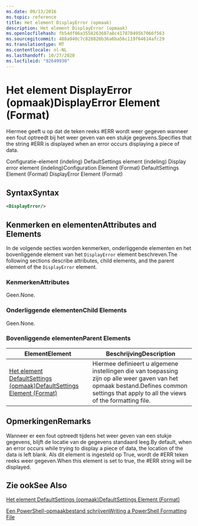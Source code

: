 ```yaml
---
ms.date: 09/13/2016
ms.topic: reference
title: Het element DisplayError (opmaak)
description: Het element DisplayError (opmaak)
ms.openlocfilehash: fb54df86a3558263687a8c417870495b7066f563
ms.sourcegitcommit: 488a940c7c828820b36a6ba56c119f64614afc29
ms.translationtype: MT
ms.contentlocale: nl-NL
ms.lasthandoff: 10/27/2020
ms.locfileid: "92649930"
---
```

# <a name="displayerror-element-format"></a><span data-ttu-id="26694-103">Het element DisplayError (opmaak)</span><span class="sxs-lookup"><span data-stu-id="26694-103">DisplayError Element (Format)</span></span>

<span data-ttu-id="26694-104">Hiermee geeft u op dat de teken reeks #ERR wordt weer gegeven wanneer een fout optreedt bij het weer geven van een stukje gegevens.</span><span class="sxs-lookup"><span data-stu-id="26694-104">Specifies that the string #ERR is displayed when an error occurs displaying a piece of data.</span></span>

<span data-ttu-id="26694-105">Configuratie-element (indeling) DefaultSettings element (indeling) Display error element (indeling)</span><span class="sxs-lookup"><span data-stu-id="26694-105">Configuration Element (Format) DefaultSettings Element (Format) DisplayError Element (Format)</span></span>

## <a name="syntax"></a><span data-ttu-id="26694-106">Syntax</span><span class="sxs-lookup"><span data-stu-id="26694-106">Syntax</span></span>

```xml
<DisplayError/>
```

## <a name="attributes-and-elements"></a><span data-ttu-id="26694-107">Kenmerken en elementen</span><span class="sxs-lookup"><span data-stu-id="26694-107">Attributes and Elements</span></span>

<span data-ttu-id="26694-108">In de volgende secties worden kenmerken, onderliggende elementen en het bovenliggende element van het `DisplayError` element beschreven.</span><span class="sxs-lookup"><span data-stu-id="26694-108">The following sections describe attributes, child elements, and the parent element of the `DisplayError` element.</span></span>

### <a name="attributes"></a><span data-ttu-id="26694-109">Kenmerken</span><span class="sxs-lookup"><span data-stu-id="26694-109">Attributes</span></span>

<span data-ttu-id="26694-110">Geen.</span><span class="sxs-lookup"><span data-stu-id="26694-110">None.</span></span>

### <a name="child-elements"></a><span data-ttu-id="26694-111">Onderliggende elementen</span><span class="sxs-lookup"><span data-stu-id="26694-111">Child Elements</span></span>

<span data-ttu-id="26694-112">Geen.</span><span class="sxs-lookup"><span data-stu-id="26694-112">None.</span></span>

### <a name="parent-elements"></a><span data-ttu-id="26694-113">Bovenliggende elementen</span><span class="sxs-lookup"><span data-stu-id="26694-113">Parent Elements</span></span>

|<span data-ttu-id="26694-114">Element</span><span class="sxs-lookup"><span data-stu-id="26694-114">Element</span></span>|<span data-ttu-id="26694-115">Beschrijving</span><span class="sxs-lookup"><span data-stu-id="26694-115">Description</span></span>|
|-------------|-----------------|
|[<span data-ttu-id="26694-116">Het element DefaultSettings (opmaak)</span><span class="sxs-lookup"><span data-stu-id="26694-116">DefaultSettings Element (Format)</span></span>](./defaultsettings-element-format.md)|<span data-ttu-id="26694-117">Hiermee definieert u algemene instellingen die van toepassing zijn op alle weer gaven van het opmaak bestand.</span><span class="sxs-lookup"><span data-stu-id="26694-117">Defines common settings that apply to all the views of the formatting file.</span></span>|

## <a name="remarks"></a><span data-ttu-id="26694-118">Opmerkingen</span><span class="sxs-lookup"><span data-stu-id="26694-118">Remarks</span></span>

<span data-ttu-id="26694-119">Wanneer er een fout optreedt tijdens het weer geven van een stukje gegevens, blijft de locatie van de gegevens standaard leeg.</span><span class="sxs-lookup"><span data-stu-id="26694-119">By default, when an error occurs while trying to display a piece of data, the location of the data is left blank.</span></span> <span data-ttu-id="26694-120">Als dit element is ingesteld op True, wordt de #ERR teken reeks weer gegeven.</span><span class="sxs-lookup"><span data-stu-id="26694-120">When this element is set to true, the #ERR string will be displayed.</span></span>

## <a name="see-also"></a><span data-ttu-id="26694-121">Zie ook</span><span class="sxs-lookup"><span data-stu-id="26694-121">See Also</span></span>

[<span data-ttu-id="26694-122">Het element DefaultSettings (opmaak)</span><span class="sxs-lookup"><span data-stu-id="26694-122">DefaultSettings Element (Format)</span></span>](./defaultsettings-element-format.md)

[<span data-ttu-id="26694-123">Een PowerShell-opmaakbestand schrijven</span><span class="sxs-lookup"><span data-stu-id="26694-123">Writing a PowerShell Formatting File</span></span>](./writing-a-powershell-formatting-file.md)
